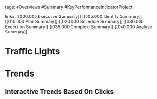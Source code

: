 tags:
	#Overviews
	#Summary
	#KeyPerformanceIndicatorProject

links:
	[[000.000 Executive Summary]]
	[[005.000 Identify Summary]]
	[[010.000 Plan Summary]]
	[[020.000 Schedule Summary]]
	[[030.000 Execution Summary]]
	[[035.000 Complete Summary]]
	[[040.000 Analyse Summary]]

# Traffic Lights
# Trends
## Interactive Trends Based On Clicks